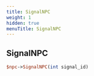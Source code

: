 ```yaml
---
title: SignalNPC
weight: 1
hidden: true
menuTitle: SignalNPC
---
```

## SignalNPC
```perl
$npc->SignalNPC(int signal_id)
```